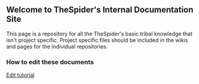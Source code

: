 ## Welcome to TheSpider's Internal Documentation Site

This page is a repository for all the TheSpider's basic tribal knowledge that isn't project specific. Project specific files should be included in the wikis and pages for the individual repositories.

### How to edit these documents

[Edit tutorial](https://thespider.github.io/edit-pages)

